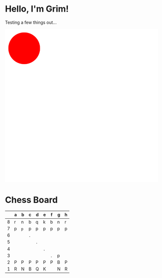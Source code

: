 # Hello, I'm Grim!

Testing a few things out...

![Screenshot of a comment on a GitHub issue showing an image, added in the Markdown, of an Octocat smiling and raising a tentacle.](/chessboard.svg)

# Chess Board

|   | a | b | c | d | e | f | g | h |
|---|---|---|---|---|---|---|---|---|
| 8 | r | n | b | q | k | b | n | r |
| 7 | p | `p` | p | p | p | p | p | p |
| 6 |   |   | `.` |   |   |   |   |   |
| 5 |   |   |   | `.` |   |   |   |   |
| 4 |   |   |   |   | `.` |   |   |   |
| 3 |   |   |   |   |   | `.` | p |   |
| 2 | P | P | P | P | P | P | B | P |
| 1 | R | N | B | Q | K |   | N | R |
